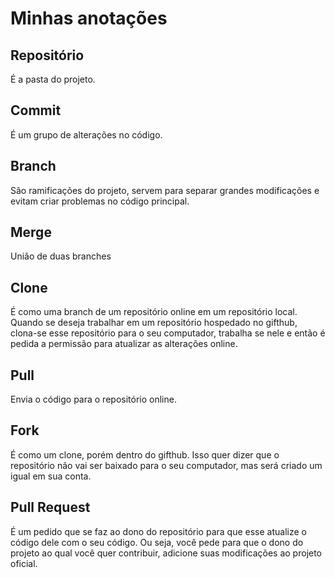 # Minhas anotações 

## Repositório
É a pasta do projeto.

## Commit 
É um grupo de alterações no  código.

## Branch
São ramificações do projeto, servem para separar grandes
modificações e evitam criar problemas no código principal.

## Merge
União de duas branches

## Clone
É como uma branch de um repositório online em um repositório local.
Quando se deseja trabalhar em um repositório hospedado no gifthub,
clona-se esse repositório para o seu computador, trabalha se nele e 
então é pedida a permissão para atualizar as alterações online.

## Pull
Envia o código para o repositório online.

## Fork
É como um clone, porém dentro do gifthub. Isso quer dizer que o 
repositório não vai ser baixado para o seu computador, mas será
criado um igual em sua conta.

## Pull Request
É um pedido que se faz ao dono do repositório para que esse atualize
o código  dele com o seu código. Ou seja, você pede para que o dono
do projeto ao qual você quer contribuir, adicione suas modificações ao
projeto oficial.   
